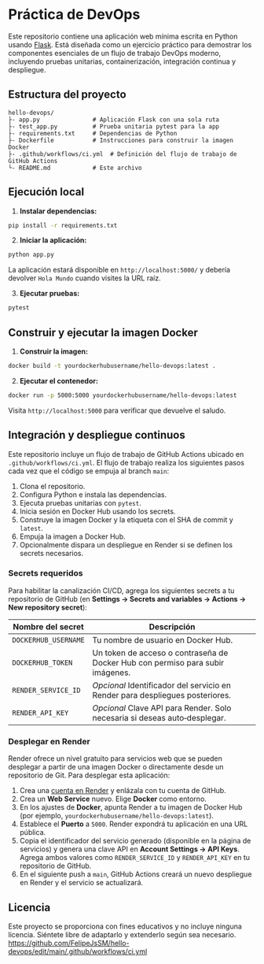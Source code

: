 # Práctica de DevOps

Este repositorio contiene una aplicación web mínima escrita en Python usando [Flask](https://flask.palletsprojects.com/). Está diseñada como un ejercicio práctico para demostrar los componentes esenciales de un flujo de trabajo DevOps moderno, incluyendo pruebas unitarias, containerización, integración continua y despliegue.

## Estructura del proyecto

```
hello-devops/
├‑ app.py               # Aplicación Flask con una sola ruta
├‑ test_app.py          # Prueba unitaria pytest para la app
├‑ requirements.txt     # Dependencias de Python
├‑ Dockerfile           # Instrucciones para construir la imagen Docker
├‑ .github/workflows/ci.yml  # Definición del flujo de trabajo de GitHub Actions
└‑ README.md            # Este archivo
```

## Ejecución local

1. **Instalar dependencias:**

```sh
pip install -r requirements.txt
```

2. **Iniciar la aplicación:**

```sh
python app.py
```

La aplicación estará disponible en `http://localhost:5000/` y debería devolver `Hola Mundo` cuando visites la URL raíz.

3. **Ejecutar pruebas:**

```sh
pytest
```

## Construir y ejecutar la imagen Docker

1. **Construir la imagen:**

```sh
docker build -t yourdockerhubusername/hello-devops:latest .
```

2. **Ejecutar el contenedor:**

```sh
docker run -p 5000:5000 yourdockerhubusername/hello-devops:latest
```

Visita `http://localhost:5000` para verificar que devuelve el saludo.

## Integración y despliegue continuos

Este repositorio incluye un flujo de trabajo de GitHub Actions ubicado en `.github/workflows/ci.yml`. El flujo de trabajo realiza los siguientes pasos cada vez que el código se empuja al branch `main`:

1. Clona el repositorio.
2. Configura Python e instala las dependencias.
3. Ejecuta pruebas unitarias con `pytest`.
4. Inicia sesión en Docker Hub usando los secrets.
5. Construye la imagen Docker y la etiqueta con el SHA de commit y `latest`.
6. Empuja la imagen a Docker Hub.
7. Opcionalmente dispara un despliegue en Render si se definen los secrets necesarios.

### Secrets requeridos

Para habilitar la canalización CI/CD, agrega los siguientes secrets a tu repositorio de GitHub (en **Settings → Secrets and variables → Actions → New repository secret**):

| Nombre del secret      | Descripción                                                                                       |
|-----------------------|----------------------------------------------------------------------------------------------------|
| `DOCKERHUB_USERNAME`  | Tu nombre de usuario en Docker Hub.                                                                |
| `DOCKERHUB_TOKEN`     | Un token de acceso o contraseña de Docker Hub con permiso para subir imágenes.                     |
| `RENDER_SERVICE_ID`   | *Opcional* Identificador del servicio en Render para despliegues posteriores.                       |
| `RENDER_API_KEY`      | *Opcional* Clave API para Render. Solo necesaria si deseas auto‑desplegar.                         |

### Desplegar en Render

Render ofrece un nivel gratuito para servicios web que se pueden desplegar a partir de una imagen Docker o directamente desde un repositorio de Git. Para desplegar esta aplicación:

1. Crea una [cuenta en Render](https://render.com/) y enlázala con tu cuenta de GitHub.
2. Crea un **Web Service** nuevo. Elige **Docker** como entorno.
3. En los ajustes de **Docker**, apunta Render a tu imagen de Docker Hub (por ejemplo, `yourdockerhubusername/hello-devops:latest`).
4. Establece el **Puerto** a `5000`. Render expondrá tu aplicación en una URL pública.
5. Copia el identificador del servicio generado (disponible en la página de servicios) y genera una clave API en **Account Settings → API Keys**. Agrega ambos valores como `RENDER_SERVICE_ID` y `RENDER_API_KEY` en tu repositorio de GitHub.
6. En el siguiente push a `main`, GitHub Actions creará un nuevo despliegue en Render y el servicio se actualizará.

## Licencia

Este proyecto se proporciona con fines educativos y no incluye ninguna licencia. Siéntete libre de adaptarlo y extenderlo según sea necesario.
https://github.com/FelipeJsSM/hello-devops/edit/main/.github/workflows/ci.yml
